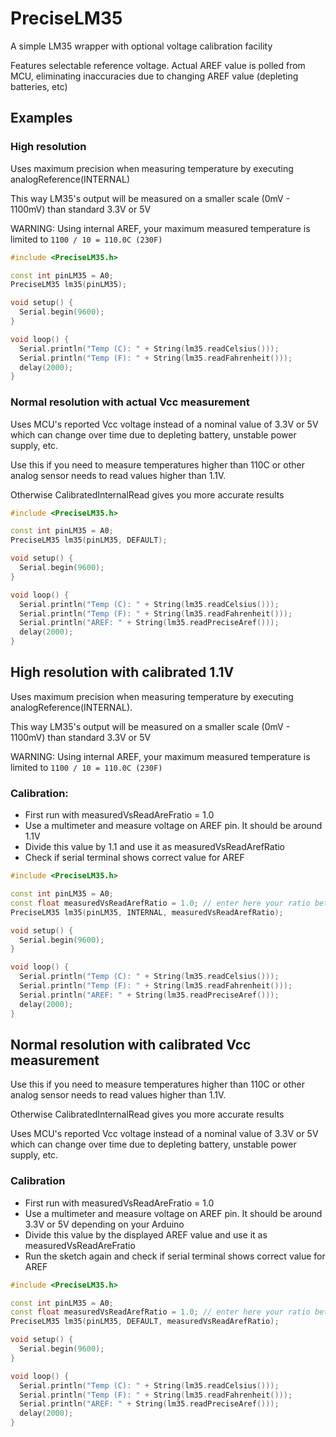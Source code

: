 # PreciseLM35

A simple LM35 wrapper with optional voltage calibration facility

Features selectable reference voltage. Actual AREF value is polled from MCU, eliminating inaccuracies due to changing AREF value (depleting batteries, etc)

## Examples

### High resolution
Uses maximum precision when measuring temperature by executing analogReference(INTERNAL)

This way LM35's output will be measured on a smaller scale (0mV - 1100mV) than standard 3.3V or 5V

WARNING: Using internal AREF, your maximum measured temperature is limited to `1100 / 10 = 110.0C (230F)`

```ino
#include <PreciseLM35.h>

const int pinLM35 = A0;
PreciseLM35 lm35(pinLM35);

void setup() {
  Serial.begin(9600);
}

void loop() {
  Serial.println("Temp (C): " + String(lm35.readCelsius()));
  Serial.println("Temp (F): " + String(lm35.readFahrenheit()));
  delay(2000);
} 
```

### Normal resolution with actual Vcc measurement
Uses MCU's reported Vcc voltage instead of a nominal value of 3.3V or 5V which can change over time due to depleting battery, unstable power supply, etc.

Use this if you need to measure temperatures higher than 110C or other analog sensor needs to read values higher than 1.1V. 

Otherwise CalibratedInternalRead gives you more accurate results

```ino
#include <PreciseLM35.h>

const int pinLM35 = A0;
PreciseLM35 lm35(pinLM35, DEFAULT);

void setup() {
  Serial.begin(9600);
}

void loop() {
  Serial.println("Temp (C): " + String(lm35.readCelsius()));
  Serial.println("Temp (F): " + String(lm35.readFahrenheit()));
  Serial.println("AREF: " + String(lm35.readPreciseAref()));
  delay(2000);
}
```
## High resolution with calibrated 1.1V
Uses maximum precision when measuring temperature by executing analogReference(INTERNAL). 

This way LM35's output will be measured on a smaller scale (0mV - 1100mV) than  standard 3.3V or 5V

WARNING: Using internal AREF, your maximum measured temperature is limited to  `1100 / 10 = 110.0C (230F)`

### Calibration:
 - First run with measuredVsReadAreFratio = 1.0
 - Use a multimeter and measure voltage on AREF pin. It should be around 1.1V 
 - Divide this value by 1.1 and use it as measuredVsReadArefRatio
 - Check if serial terminal shows correct value for AREF

```ino
#include <PreciseLM35.h>

const int pinLM35 = A0;
const float measuredVsReadArefRatio = 1.0; // enter here your ratio between measured and expected AREF
PreciseLM35 lm35(pinLM35, INTERNAL, measuredVsReadArefRatio);

void setup() {
  Serial.begin(9600);
}

void loop() {
  Serial.println("Temp (C): " + String(lm35.readCelsius()));
  Serial.println("Temp (F): " + String(lm35.readFahrenheit()));
  Serial.println("AREF: " + String(lm35.readPreciseAref()));
  delay(2000);
}
```

## Normal resolution with calibrated Vcc measurement
Use this if you need to measure temperatures higher than 110C or other analog sensor needs to read values higher than 1.1V. 

Otherwise CalibratedInternalRead gives you more accurate results

Uses MCU's reported Vcc voltage instead of a nominal value of 3.3V or 5V which can change over time due to depleting battery, unstable power supply, etc.

### Calibration
 - First run with measuredVsReadAreFratio = 1.0
 - Use a multimeter and measure voltage on AREF pin. It should be around 3.3V or 5V depending on your Arduino
 - Divide this value by the displayed AREF value and use it as measuredVsReadAreFratio
 - Run the sketch again and check if serial terminal shows correct value for AREF
 
```ino
#include <PreciseLM35.h>

const int pinLM35 = A0;
const float measuredVsReadArefRatio = 1.0; // enter here your ratio between measured and expected AREF
PreciseLM35 lm35(pinLM35, DEFAULT, measuredVsReadArefRatio);

void setup() {
  Serial.begin(9600);
}

void loop() {
  Serial.println("Temp (C): " + String(lm35.readCelsius()));
  Serial.println("Temp (F): " + String(lm35.readFahrenheit()));
  Serial.println("AREF: " + String(lm35.readPreciseAref()));
  delay(2000);
} 
```
